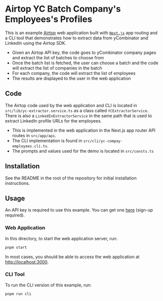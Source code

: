 # Airtop YC Batch Company's Employees's Profiles

This is an example [Airtop](https://www.airtop.ai/) web application built with [`Next.js`](https://nextjs.org/)
app routing and a CLI tool that demonstrates how to extract data from yCombinator and LinkedIn using the Airtop SDK.

- Given an Airtop API key, the code goes to yCombinator company pages and extract the list of batches to choose from
- Once the batch list is fetched, the user can choose a batch and the code will extract the list of companies in the batch
- For each company, the code will extract the list of employees
- The results are displayed to the user in the web application

## Code

The Airtop code used by the web application and CLI is located in `src/lib/yc-extractor.service.ts` as a class
called `YCExtractorService`. There is also a `LinkedInExtractorService` in the same path that is used to extract
LinkedIn profile URLs for the employees.

- This is implemented in the web application in the Next.js app router API routes in `src/app/api`.
- The CLI implementation is found in `src/cli/yc-compay-employees.cli.ts`.
- The prompts and values used for the demo is located in `src/consts.ts`

## Installation

See the README in the root of the repository for initial installation instructions.

## Usage

An API key is required to use this example. You can get one [here](https://portal.airtop.ai/api-keys) (sign-up required).

### Web Application

In this directory, to start the web application server, run:

```bash
pnpm start
```

In most cases, you should be able to access the web application at [http://localhost:3000](http://localhost:3000).

### CLI Tool

To run the CLI version of this example, run:

```bash
pnpm run cli
```

